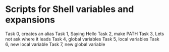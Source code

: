 # Scripts for Shell variables and expansions
Task 0, creates an alias
Task 1, Saying Hello
Task 2, make PATH
Task 3, Lets not ask where it leads
Task 4, global variables
Task 5, local variables
Task 6, new local variable
Task 7, new global variable

